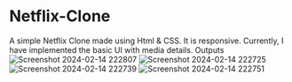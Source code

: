 # Netflix-Clone
A simple Netflix Clone made using Html & CSS.
It is responsive.
Currently, I have implemented the basic UI with media details.
Outputs
![Screenshot 2024-02-14 222807](https://github.com/coderAnand1/Netflix-Clone/assets/127625667/66222c78-a407-4779-b0f3-922269d390bd)
![Screenshot 2024-02-14 222725](https://github.com/coderAnand1/Netflix-Clone/assets/127625667/a16cb7cb-80c3-47f0-a7b5-740967aa30b2)
![Screenshot 2024-02-14 222739](https://github.com/coderAnand1/Netflix-Clone/assets/127625667/e9b453ca-9278-4629-b0e1-3bdfe759e84c)
![Screenshot 2024-02-14 222751](https://github.com/coderAnand1/Netflix-Clone/assets/127625667/bd49dd66-45fd-423f-9123-c69ec4920055)
